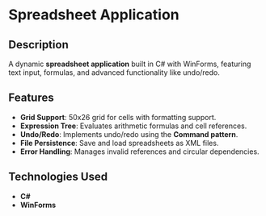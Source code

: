 # Spreadsheet Application

## Description  
A dynamic **spreadsheet application** built in C# with WinForms, featuring text input, formulas, and advanced functionality like undo/redo.

## Features  
- **Grid Support**: 50x26 grid for cells with formatting support.  
- **Expression Tree**: Evaluates arithmetic formulas and cell references.  
- **Undo/Redo**: Implements undo/redo using the **Command pattern**.  
- **File Persistence**: Save and load spreadsheets as XML files.  
- **Error Handling**: Manages invalid references and circular dependencies.  

## Technologies Used  
- **C#**  
- **WinForms**  
